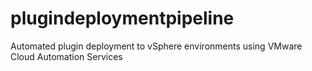 # plugindeploymentpipeline
Automated plugin deployment to vSphere environments using VMware Cloud Automation Services
